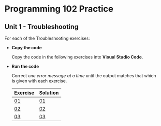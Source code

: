 # Programming 102 Practice

## **Unit 1** - Troubleshooting

For each of the Troubleshooting exercises:

- **Copy the code**
    
    Copy the code in the following exercises into **Visual Studio Code**. 

- **Run the code**

    Correct *one error message at a time* until the output matches that which is given with each exercise. 

    |Exercise|Solution
    |------------------|--------------------------------------|
    [01](exercise_1.md)|[01](solutions/exercise_1_solution.md)| 
    [02](exercise_2.md)|[02](solutions/exercise_2_solution.md)|
    [03](exercise_3.md)|[03](solutions/exercise_3_solution.md)|  



